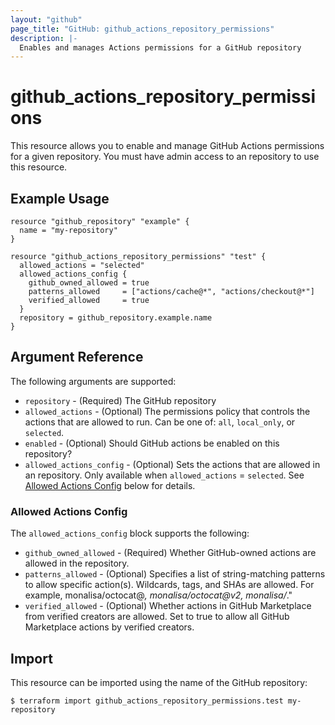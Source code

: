 ```yaml
---
layout: "github"
page_title: "GitHub: github_actions_repository_permissions"
description: |-
  Enables and manages Actions permissions for a GitHub repository
---
```


# github_actions_repository_permissions

This resource allows you to enable and manage GitHub Actions permissions for a given repository.
You must have admin access to an repository to use this resource.

## Example Usage

```hcl
resource "github_repository" "example" {
  name = "my-repository"
}

resource "github_actions_repository_permissions" "test" {
  allowed_actions = "selected"
  allowed_actions_config {
    github_owned_allowed = true
    patterns_allowed     = ["actions/cache@*", "actions/checkout@*"]
    verified_allowed     = true
  }
  repository = github_repository.example.name
}
```

## Argument Reference

The following arguments are supported:

* `repository`             - (Required) The GitHub repository
* `allowed_actions`        - (Optional) The permissions policy that controls the actions that are allowed to run. Can be one of: `all`, `local_only`, or `selected`.
* `enabled`                - (Optional) Should GitHub actions be enabled on this repository?
* `allowed_actions_config` - (Optional) Sets the actions that are allowed in an repository. Only available when `allowed_actions` = `selected`. See [Allowed Actions Config](#allowed-actions-config) below for details.

### Allowed Actions Config

The `allowed_actions_config` block supports the following:

* `github_owned_allowed` - (Required) Whether GitHub-owned actions are allowed in the repository.
* `patterns_allowed` - (Optional) Specifies a list of string-matching patterns to allow specific action(s). Wildcards, tags, and SHAs are allowed. For example, monalisa/octocat@*, monalisa/octocat@v2, monalisa/*."
* `verified_allowed` - (Optional) Whether actions in GitHub Marketplace from verified creators are allowed. Set to true to allow all GitHub Marketplace actions by verified creators.

## Import

This resource can be imported using the name of the GitHub repository:

```
$ terraform import github_actions_repository_permissions.test my-repository
```
